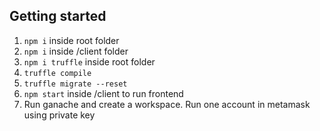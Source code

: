 ## Getting started
1. `npm i` inside root folder
2. `npm i` inside /client folder
3. `npm i truffle` inside root folder
4. `truffle compile`
5. `truffle migrate --reset`
6. `npm start` inside /client to run frontend
7. Run ganache and create a workspace. Run one account in metamask using private key
